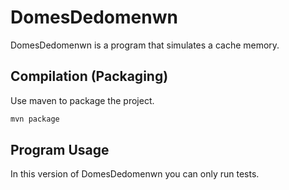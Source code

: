 # DomesDedomenwn

DomesDedomenwn is a program that simulates a cache memory.

## Compilation (Packaging)

Use maven to package the project.

```bash
mvn package
```

## Program Usage

In this version of DomesDedomenwn you can only run tests.